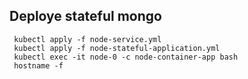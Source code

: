 ## Deploye stateful mongo

```
 kubectl apply -f node-service.yml
 kubectl apply -f node-stateful-application.yml
 kubectl exec -it node-0 -c node-container-app bash
 hostname -f
```